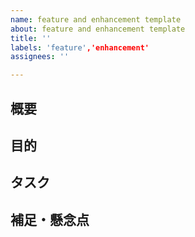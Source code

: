 ```yaml
---
name: feature and enhancement template
about: feature and enhancement template
title: ''
labels: 'feature','enhancement'
assignees: ''

---
```


## 概要

## 目的

## タスク

## 補足・懸念点

